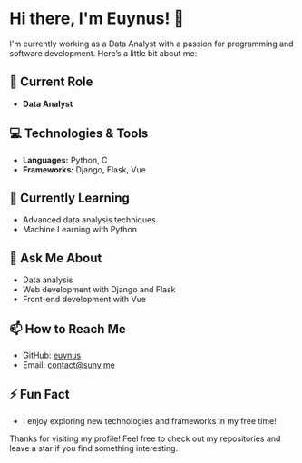 # Hi there, I'm Euynus! 👋

I'm currently working as a Data Analyst with a passion for programming and software development. Here’s a little bit about me:

## 🔭 Current Role
- **Data Analyst**

## 💻 Technologies & Tools
- **Languages:** Python, C
- **Frameworks:** Django, Flask, Vue

## 🌱 Currently Learning
- Advanced data analysis techniques
- Machine Learning with Python

## 💬 Ask Me About
- Data analysis
- Web development with Django and Flask
- Front-end development with Vue

## 📫 How to Reach Me
- GitHub: [euynus](https://github.com/euynus)
- Email: contact@suny.me

## ⚡ Fun Fact
- I enjoy exploring new technologies and frameworks in my free time!

Thanks for visiting my profile! Feel free to check out my repositories and leave a star if you find something interesting.
<!---
euynus/euynus is a ✨ special ✨ repository because its `README.md` (this file) appears on your GitHub profile.
You can click the Preview link to take a look at your changes.
--->
